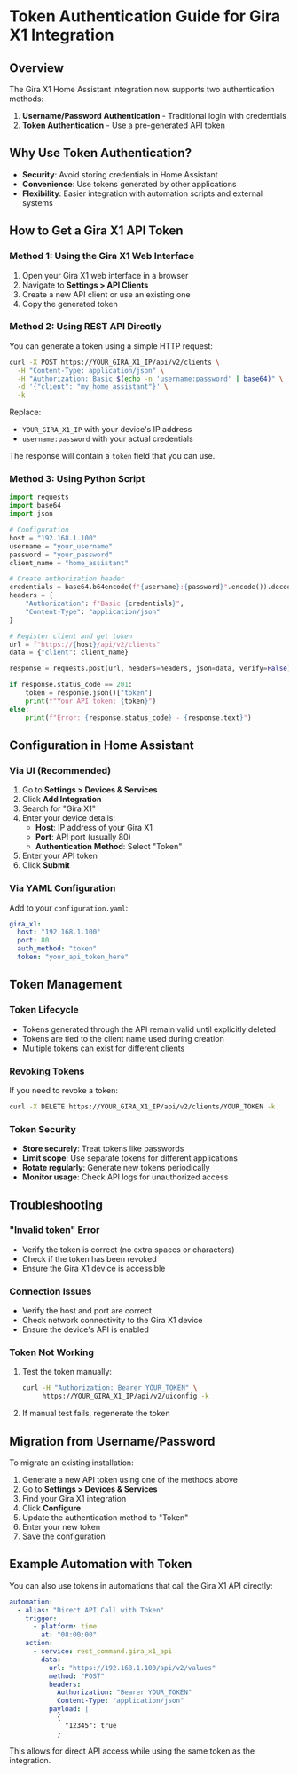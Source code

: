 # Token Authentication Guide for Gira X1 Integration

## Overview

The Gira X1 Home Assistant integration now supports two authentication methods:

1. **Username/Password Authentication** - Traditional login with credentials
2. **Token Authentication** - Use a pre-generated API token

## Why Use Token Authentication?

- **Security**: Avoid storing credentials in Home Assistant
- **Convenience**: Use tokens generated by other applications
- **Flexibility**: Easier integration with automation scripts and external systems

## How to Get a Gira X1 API Token

### Method 1: Using the Gira X1 Web Interface

1. Open your Gira X1 web interface in a browser
2. Navigate to **Settings > API Clients**
3. Create a new API client or use an existing one
4. Copy the generated token

### Method 2: Using REST API Directly

You can generate a token using a simple HTTP request:

```bash
curl -X POST https://YOUR_GIRA_X1_IP/api/v2/clients \
  -H "Content-Type: application/json" \
  -H "Authorization: Basic $(echo -n 'username:password' | base64)" \
  -d '{"client": "my_home_assistant"}' \
  -k
```

Replace:
- `YOUR_GIRA_X1_IP` with your device's IP address
- `username:password` with your actual credentials

The response will contain a `token` field that you can use.

### Method 3: Using Python Script

```python
import requests
import base64
import json

# Configuration
host = "192.168.1.100"
username = "your_username"
password = "your_password"
client_name = "home_assistant"

# Create authorization header
credentials = base64.b64encode(f"{username}:{password}".encode()).decode()
headers = {
    "Authorization": f"Basic {credentials}",
    "Content-Type": "application/json"
}

# Register client and get token
url = f"https://{host}/api/v2/clients"
data = {"client": client_name}

response = requests.post(url, headers=headers, json=data, verify=False)

if response.status_code == 201:
    token = response.json()["token"]
    print(f"Your API token: {token}")
else:
    print(f"Error: {response.status_code} - {response.text}")
```

## Configuration in Home Assistant

### Via UI (Recommended)

1. Go to **Settings > Devices & Services**
2. Click **Add Integration**
3. Search for "Gira X1"
4. Enter your device details:
   - **Host**: IP address of your Gira X1
   - **Port**: API port (usually 80)
   - **Authentication Method**: Select "Token"
5. Enter your API token
6. Click **Submit**

### Via YAML Configuration

Add to your `configuration.yaml`:

```yaml
gira_x1:
  host: "192.168.1.100"
  port: 80
  auth_method: "token"
  token: "your_api_token_here"
```

## Token Management

### Token Lifecycle

- Tokens generated through the API remain valid until explicitly deleted
- Tokens are tied to the client name used during creation
- Multiple tokens can exist for different clients

### Revoking Tokens

If you need to revoke a token:

```bash
curl -X DELETE https://YOUR_GIRA_X1_IP/api/v2/clients/YOUR_TOKEN -k
```

### Token Security

- **Store securely**: Treat tokens like passwords
- **Limit scope**: Use separate tokens for different applications
- **Rotate regularly**: Generate new tokens periodically
- **Monitor usage**: Check API logs for unauthorized access

## Troubleshooting

### "Invalid token" Error

- Verify the token is correct (no extra spaces or characters)
- Check if the token has been revoked
- Ensure the Gira X1 device is accessible

### Connection Issues

- Verify the host and port are correct
- Check network connectivity to the Gira X1 device
- Ensure the device's API is enabled

### Token Not Working

1. Test the token manually:
   ```bash
   curl -H "Authorization: Bearer YOUR_TOKEN" \
        https://YOUR_GIRA_X1_IP/api/v2/uiconfig -k
   ```

2. If manual test fails, regenerate the token

## Migration from Username/Password

To migrate an existing installation:

1. Generate a new API token using one of the methods above
2. Go to **Settings > Devices & Services**
3. Find your Gira X1 integration
4. Click **Configure**
5. Update the authentication method to "Token"
6. Enter your new token
7. Save the configuration

## Example Automation with Token

You can also use tokens in automations that call the Gira X1 API directly:

```yaml
automation:
  - alias: "Direct API Call with Token"
    trigger:
      - platform: time
        at: "08:00:00"
    action:
      - service: rest_command.gira_x1_api
        data:
          url: "https://192.168.1.100/api/v2/values"
          method: "POST"
          headers:
            Authorization: "Bearer YOUR_TOKEN"
            Content-Type: "application/json"
          payload: |
            {
              "12345": true
            }
```

This allows for direct API access while using the same token as the integration.
